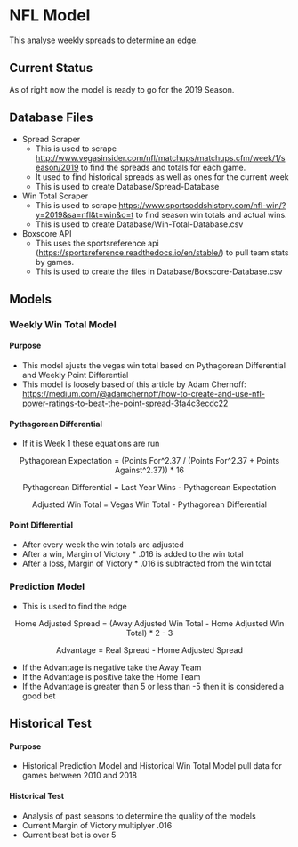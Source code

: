 # NFL Model

This analyse weekly spreads to determine an edge.


## Current Status

As of right now the model is ready to go for the 2019 Season.


## Database Files

* Spread Scraper
  * This is used to scrape http://www.vegasinsider.com/nfl/matchups/matchups.cfm/week/1/season/2019 to find the spreads and totals for each game.
  * It used to find historical spreads as well as ones for the current week
  * This is used to create Database/Spread-Database
* Win Total Scraper
  * This is used to scrape https://www.sportsoddshistory.com/nfl-win/?y=2019&sa=nfl&t=win&o=t to find season win totals and actual wins.
  * This is used to create Database/Win-Total-Database.csv
* Boxscore API
  * This uses the sportsreference api (https://sportsreference.readthedocs.io/en/stable/) to pull team stats by games. 
  * This is used to create the files in Database/Boxscore-Database.csv
  
  
## Models

### Weekly Win Total Model

#### Purpose

* This model ajusts the vegas win total based on Pythagorean Differential and Weekly Point Differential
* This model is loosely based of this article by Adam Chernoff: https://medium.com/@adamchernoff/how-to-create-and-use-nfl-power-ratings-to-beat-the-point-spread-3fa4c3ecdc22

#### Pythagorean Differential

* If it is Week 1 these equations are run

<p align="center"> Pythagorean Expectation = (Points For^2.37 / (Points For^2.37 + Points Against^2.37)) * 16</p>

<p align="center"> Pythagorean Differential = Last Year Wins - Pythagorean Expectation </p>

<p align="center"> Adjusted Win Total = Vegas Win Total - Pythagorean Differential </p>

#### Point Differential

* After every week the win totals are adjusted
* After a win, Margin of Victory * .016 is added to the win total
* After a loss, Margin of Victory * .016 is subtracted from the win total

### Prediction Model

* This is used to find the edge

<p align="center"> Home Adjusted Spread = (Away Adjusted Win Total - Home Adjusted Win Total) * 2 - 3 </p>

<p align="center"> Advantage = Real Spread - Home Adjusted Spread </p>

* If the Advantage is negative take the Away Team
* If the Advantage is positive take the Home Team
* If the Advantage is greater than 5 or less than -5 then it is considered a good bet

## Historical Test

#### Purpose

* Historical Prediction Model and Historical Win Total Model pull data for games between 2010 and 2018

#### Historical Test

* Analysis of past seasons to determine the quality of the models
* Current Margin of Victory multiplyer .016
* Current best bet is over 5
